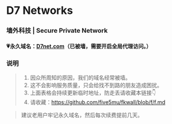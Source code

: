 # D7 Networks

### 墙外科技 | Secure Private Network

#### 💗永久域名：[D7net.com](http://d7net.com)（已被墙，需要开启全局代理访问。）

### 说明

> 1. 因众所周知的原因，我们的域名经常被墙。
> 2. 这不会影响服务质量，只会给找不到路的朋友造成困扰。
> 3. 上面表格会持续更新临时地址，防走丢请收藏本链接👇
> 4. 请收藏：https://github.com/five5mu/fkwall/blob/f/f.md

> 建议老用户牢记永久域名，然后每次续费提前几天。
